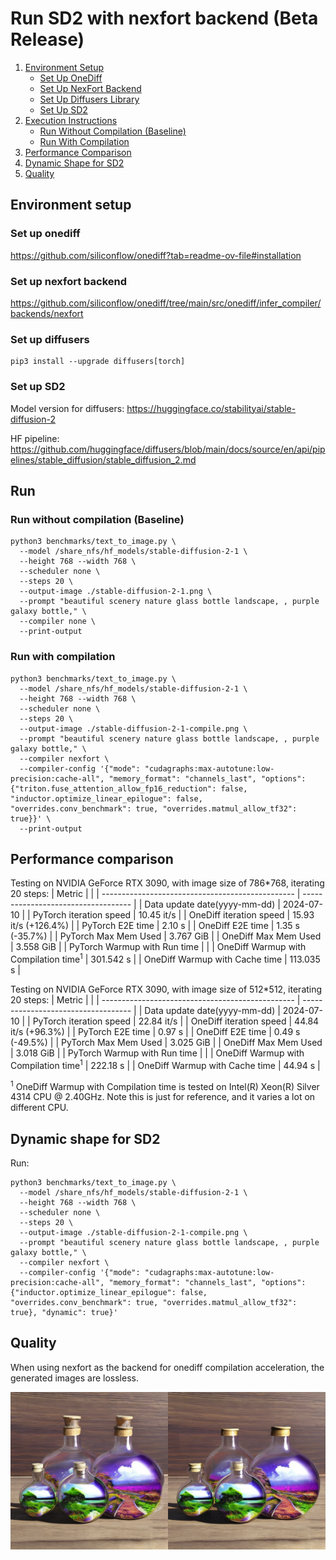 # Run SD2 with nexfort backend (Beta Release)

1. [Environment Setup](#environment-setup)
   - [Set Up OneDiff](#set-up-onediff)
   - [Set Up NexFort Backend](#set-up-nexfort-backend)
   - [Set Up Diffusers Library](#set-up-diffusers)
   - [Set Up SD2](#set-up-sd2)
2. [Execution Instructions](#run)
   - [Run Without Compilation (Baseline)](#run-without-compilation-baseline)
   - [Run With Compilation](#run-with-compilation)
3. [Performance Comparison](#performance-comparison)
4. [Dynamic Shape for SD2](#dynamic-shape-for-sd2)
5. [Quality](#quality)

## Environment setup
### Set up onediff
https://github.com/siliconflow/onediff?tab=readme-ov-file#installation

### Set up nexfort backend
https://github.com/siliconflow/onediff/tree/main/src/onediff/infer_compiler/backends/nexfort

### Set up diffusers

```
pip3 install --upgrade diffusers[torch]
```
### Set up SD2
Model version for diffusers: https://huggingface.co/stabilityai/stable-diffusion-2

HF pipeline: https://github.com/huggingface/diffusers/blob/main/docs/source/en/api/pipelines/stable_diffusion/stable_diffusion_2.md

## Run

### Run without compilation (Baseline)
```shell
python3 benchmarks/text_to_image.py \
  --model /share_nfs/hf_models/stable-diffusion-2-1 \
  --height 768 --width 768 \
  --scheduler none \
  --steps 20 \
  --output-image ./stable-diffusion-2-1.png \
  --prompt "beautiful scenery nature glass bottle landscape, , purple galaxy bottle," \
  --compiler none \
  --print-output
```

### Run with compilation

```shell
python3 benchmarks/text_to_image.py \
  --model /share_nfs/hf_models/stable-diffusion-2-1 \
  --height 768 --width 768 \
  --scheduler none \
  --steps 20 \
  --output-image ./stable-diffusion-2-1-compile.png \
  --prompt "beautiful scenery nature glass bottle landscape, , purple galaxy bottle," \
  --compiler nexfort \
  --compiler-config '{"mode": "cudagraphs:max-autotune:low-precision:cache-all", "memory_format": "channels_last", "options": {"triton.fuse_attention_allow_fp16_reduction": false, "inductor.optimize_linear_epilogue": false, "overrides.conv_benchmark": true, "overrides.matmul_allow_tf32": true}}' \
  --print-output
```

## Performance comparison

Testing on NVIDIA GeForce RTX 3090, with image size of 786*768, iterating 20 steps:
| Metric                                           |                                     |
| ------------------------------------------------ | ----------------------------------- |
| Data update date(yyyy-mm-dd)                     | 2024-07-10                          |
| PyTorch iteration speed                          | 10.45 it/s                          |
| OneDiff iteration speed                          | 15.93 it/s (+126.4%)                |
| PyTorch E2E time                                 | 2.10 s                              |
| OneDiff E2E time                                 | 1.35 s (-35.7%)                     |
| PyTorch Max Mem Used                             | 3.767 GiB                           |
| OneDiff Max Mem Used                             | 3.558 GiB                           |
| PyTorch Warmup with Run time                     |                                     |
| OneDiff Warmup with Compilation time<sup>1</sup> | 301.542 s                           |
| OneDiff Warmup with Cache time                   | 113.035 s                           |

Testing on NVIDIA GeForce RTX 3090, with image size of 512*512, iterating 20 steps:
| Metric                                           |                                     |
| ------------------------------------------------ | ----------------------------------- |
| Data update date(yyyy-mm-dd)                     | 2024-07-10                          |
| PyTorch iteration speed                          | 22.84 it/s                          |
| OneDiff iteration speed                          | 44.84 it/s (+96.3%)                 |
| PyTorch E2E time                                 | 0.97 s                              |
| OneDiff E2E time                                 | 0.49 s (-49.5%)                     |
| PyTorch Max Mem Used                             | 3.025 GiB                           |
| OneDiff Max Mem Used                             | 3.018 GiB                           |
| PyTorch Warmup with Run time                     |                                     |
| OneDiff Warmup with Compilation time<sup>1</sup> | 222.18 s                            |
| OneDiff Warmup with Cache time                   | 44.94 s                             |

<sup>1</sup> OneDiff Warmup with Compilation time is tested on Intel(R) Xeon(R) Silver 4314 CPU @ 2.40GHz. Note this is just for reference, and it varies a lot on different CPU.

<!-- TODO -->

<!-- 
Testing on 4090:
| Metric                                           |                                     |
| ------------------------------------------------ | ----------------------------------- |
| Data update date(yyyy-mm-dd)                     |                                     |
| PyTorch iteration speed                          |                                     |
| OneDiff iteration speed                          |                                     |
| PyTorch E2E time                                 |                                     |
| OneDiff E2E time                                 |                                     |
| PyTorch Max Mem Used                             |                                     |
| OneDiff Max Mem Used                             |                                     |
| PyTorch Warmup with Run time                     |                                     |
| OneDiff Warmup with Compilation time<sup>2</sup> |                                     |
| OneDiff Warmup with Cache time                   |                                     |

 <sup>2</sup> AMD EPYC 7543 32-Core Processor -->


## Dynamic shape for SD2

Run:

```shell
python3 benchmarks/text_to_image.py \
  --model /share_nfs/hf_models/stable-diffusion-2-1 \
  --height 768 --width 768 \
  --scheduler none \
  --steps 20 \
  --output-image ./stable-diffusion-2-1-compile.png \
  --prompt "beautiful scenery nature glass bottle landscape, , purple galaxy bottle," \
  --compiler nexfort \
  --compiler-config '{"mode": "cudagraphs:max-autotune:low-precision:cache-all", "memory_format": "channels_last", "options": {"inductor.optimize_linear_epilogue": false, "overrides.conv_benchmark": true, "overrides.matmul_allow_tf32": true}, "dynamic": true}'
```

## Quality
When using nexfort as the backend for onediff compilation acceleration, the generated images are lossless.

<p align="center">
<img src="../../../imgs/nexfort_sd2_demo.png">
</p>
